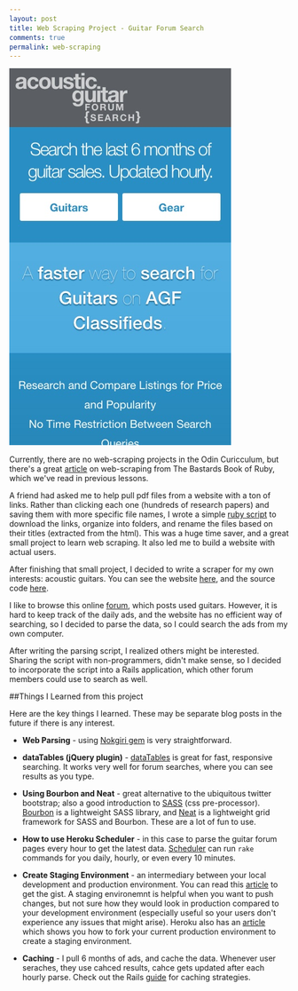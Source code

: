 ```yaml
---
layout: post
title: Web Scraping Project - Guitar Forum Search
comments: true
permalink: web-scraping
---
```

![agf example](/assets/agf.png)

Currently, there are no web-scraping projects in the Odin Curicculum, but there's a great [article](http://ruby.bastardsbook.com/chapters/html-parsing/) on web-scraping from The Bastards Book of Ruby, which we've read in previous lessons.

<!--more-->

A friend had asked me to help pull pdf files from a website with a ton of links.  Rather than clicking each one (hundreds of research papers) and saving them with more specific file names, I wrote a simple [ruby script](https://github.com/Jberczel/pdf_scraper) to download the links, organize into folders, and rename the files based on their titles (extracted from the html).  This was a huge time saver, and a great small project to learn web scraping.  It also led me to build a website with actual users.

After finishing that small project, I decided to write a scraper for my own interests: acoustic guitars.
You can see the website [here](http://agf.herokuapp.com/), and the source code [here](https://github.com/Jberczel/GuitarForumSearch).

I like to browse this online [forum](http://www.acousticguitarforum.com/forums/forumdisplay.php?f=17), which posts used guitars.  However, it is hard to keep track of the daily ads, and the 
website has no efficient way of searching, so I decided to parse the data, so I could search the ads from my
own computer.  

After writing the parsing script, I realized others might be interested.  Sharing the script with non-programmers, didn't make sense, so I decided to incorporate the script into a Rails application, which other forum members could use to search as well.

##Things I Learned from this project

Here are the key things I learned.  These may be separate blog posts in the future if there is any interest.

- **Web Parsing** - using [Nokgiri gem](http://nokogiri.org/) is very straightforward.

- **dataTables (jQuery plugin)** - [dataTables](http://www.datatables.net/) is great for fast, responsive searching.  It works very well for forum searches, where you can see results as you type.

- **Using Bourbon and Neat** - great alternative to the ubiquitous twitter bootstrap; also a good
  introduction to [SASS](http://sass-lang.com/) (css pre-processor).  [Bourbon](http://bourbon.io/) is a lightweight SASS library, and [Neat](http://neat.bourbon.io/) is a lightweight grid framework for SASS and Bourbon.  These are a lot of fun to use.

- **How to use Heroku Scheduler** - in this case to parse the guitar forum pages every hour to get the latest data.  [Scheduler](https://devcenter.heroku.com/articles/scheduler) can run `rake` commands for you daily, hourly, or even every 10 minutes.

- **Create Staging Environment** - an intermediary between your local development and production environment.  You can read this [article](http://robots.thoughtbot.com/multiple-environments-on-heroku) to get the gist. A staging environemnt is helpful when you want to push changes, but not sure how they would look in production compared to your development environment (especially useful so your users don't experience any issues that might arise). Heroku also has an [article](https://devcenter.heroku.com/articles/multiple-environments) which shows you how to fork your current production environment to create a staging environment.

- **Caching** - I pull 6 months of ads, and cache the data.  Whenever user seraches, they use cahced results, cahce gets
updated after each hourly parse.  Check out the Rails [guide](http://guides.rubyonrails.org/caching_with_rails.html) for caching strategies.







